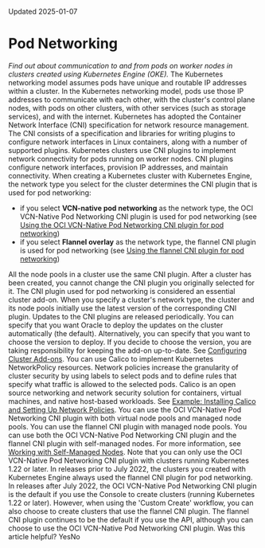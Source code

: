 Updated 2025-01-07
# Pod Networking
_Find out about communication to and from pods on worker nodes in clusters created using Kubernetes Engine (OKE)._
The Kubernetes networking model assumes pods have unique and routable IP addresses within a cluster. In the Kubernetes networking model, pods use those IP addresses to communicate with each other, with the cluster's control plane nodes, with pods on other clusters, with other services (such as storage services), and with the internet. Kubernetes has adopted the Container Network Interface (CNI) specification for network resource management. The CNI consists of a specification and libraries for writing plugins to configure network interfaces in Linux containers, along with a number of supported plugins.
Kubernetes clusters use CNI plugins to implement network connectivity for pods running on worker nodes. CNI plugins configure network interfaces, provision IP addresses, and maintain connectivity.
When creating a Kubernetes cluster with Kubernetes Engine, the network type you select for the cluster determines the CNI plugin that is used for pod networking:
  * if you select **VCN-native pod networking** as the network type, the OCI VCN-Native Pod Networking CNI plugin is used for pod networking (see [Using the OCI VCN-Native Pod Networking CNI plugin for pod networking](https://docs.oracle.com/en-us/iaas/Content/ContEng/Concepts/contengpodnetworking_topic-OCI_CNI_plugin.htm#OCI_CNI_plugin "Find out about the OCI VCN-Native Pod Networking CNI plugin for pod communication on worker nodes in clusters created using Kubernetes Engine \(OKE\)."))
  * if you select **Flannel overlay** as the network type, the flannel CNI plugin is used for pod networking (see [Using the flannel CNI plugin for pod networking](https://docs.oracle.com/en-us/iaas/Content/ContEng/Concepts/contengpodnetworking_topic-flannel_CNI_plugin.htm#flannel_CNI_plugin "Find out about using the flannel CNI plugin for pod communication on worker nodes in clusters created using Kubernetes Engine \(OKE\)."))


All the node pools in a cluster use the same CNI plugin. After a cluster has been created, you cannot change the CNI plugin you originally selected for it. The CNI plugin used for pod networking is considered an essential cluster add-on. When you specify a cluster's network type, the cluster and its node pools initially use the latest version of the corresponding CNI plugin. Updates to the CNI plugins are released periodically. You can specify that you want Oracle to deploy the updates on the cluster automatically (the default). Alternatively, you can specify that you want to choose the version to deploy. If you decide to choose the version, you are taking responsibility for keeping the add-on up-to-date. See [Configuring Cluster Add-ons](https://docs.oracle.com/en-us/iaas/Content/ContEng/Tasks/contengconfiguringclusteraddons.htm#contengconfiguringclusteraddons "Find out about configuring cluster add-ons in clusters you create using Kubernetes Engine \(OKE\).").
You can use Calico to implement Kubernetes NetworkPolicy resources. Network policies increase the granularity of cluster security by using labels to select pods and to define rules that specify what traffic is allowed to the selected pods. Calico is an open source networking and network security solution for containers, virtual machines, and native host-based workloads. See [Example: Installing Calico and Setting Up Network Policies](https://docs.oracle.com/en-us/iaas/Content/ContEng/Tasks/contengsettingupcalico.htm#Example_Installing_Calico_and_Setting_Up_Network_Policies "Find out how to install Calico and set up network policies on a cluster you've created using Kubernetes Engine \(OKE\).").
You can use the OCI VCN-Native Pod Networking CNI plugin with both virtual node pools and managed node pools. You can use the flannel CNI plugin with managed node pools.
You can use both the OCI VCN-Native Pod Networking CNI plugin and the flannel CNI plugin with self-managed nodes. For more information, see [Working with Self-Managed Nodes](https://docs.oracle.com/en-us/iaas/Content/ContEng/Tasks/contengworkingwithselfmanagednodes.htm#contengworkingwithselfmanagednodes "Find out how to set up and use self-managed nodes with Kubernetes Engine.").
Note that you can only use the OCI VCN-Native Pod Networking CNI plugin with clusters running Kubernetes 1.22 or later. In releases prior to July 2022, the clusters you created with Kubernetes Engine always used the flannel CNI plugin for pod networking. In releases after July 2022, the OCI VCN-Native Pod Networking CNI plugin is the default if you use the Console to create clusters (running Kubernetes 1.22 or later). However, when using the 'Custom Create' workflow, you can also choose to create clusters that use the flannel CNI plugin. The flannel CNI plugin continues to be the default if you use the API, although you can choose to use the OCI VCN-Native Pod Networking CNI plugin.
Was this article helpful?
YesNo


